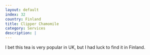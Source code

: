 ```yaml
---
layout: default
index: 32
country: Finland
title: Clipper Chamomile
category: Services
description: |
---
```


I bet this tea is very popular in UK, but I had luck to find it in Finland.